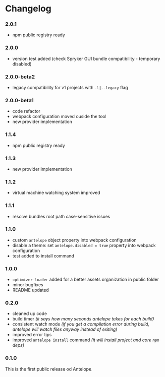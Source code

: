 # Changelog

### 2.0.1
- npm public registry ready

### 2.0.0
- version test added (check Spryker GUI bundle compatibility - temporary disabled)

### 2.0.0-beta2
- legacy compatibility for v1 projects with `-l|--legacy` flag

### 2.0.0-beta1
- code refactor
- webpack configuration moved ouside the tool
- new provider implementation

### 1.1.4
- npm public registry ready

### 1.1.3
- new provider implementation

### 1.1.2
- virtual machine watching system improved

### 1.1.1
- resolve bundles root path case-sensitive issues

### 1.1.0
- custom `antelope` object property into webpack configuration 
- disable a theme: set `antelope.disabled = true` property into webpack configuration 
- test added to install command 

### 1.0.0
- `optimizer-loader` added for a better assets organization in public folder
- minor bugfixes
- README updated 

### 0.2.0
- cleaned up code
- build timer *(it says how many seconds antelope takes for each build)*
- consistent watch mode *(if you get a compilation error during build, antelope will watch files anyway instead of exiting)*
- improved error tips 
- improved `antelope install` command *(it will install project and core `npm` deps)*

### 0.1.0
This is the first public release od Antelope.
